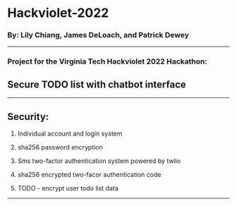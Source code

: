 # Hackviolet-2022  
### By: Lily Chiang, James DeLoach, and Patrick Dewey  
  
---  
  
### Project for the Virginia Tech Hackviolet 2022 Hackathon:  
  
## Secure TODO list with chatbot interface  

---

## Security:  
1) Individual account and login system  
2) sha256 password encryption  
3) Sms two-factor authentication system powered by twlio  
4) sha256 encrypted two-facor authentication code
  
5) TODO - encrypt user todo list data  
  
---  

